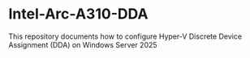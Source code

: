 # Intel-Arc-A310-DDA
This repository documents how to configure Hyper-V Discrete Device Assignment (DDA) on Windows Server 2025
